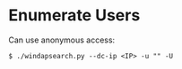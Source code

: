 # Enumerate Users
Can use anonymous access:
```shell-session
$ ./windapsearch.py --dc-ip <IP> -u "" -U
```